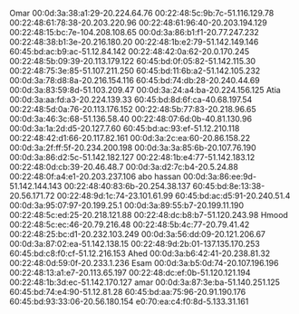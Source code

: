 Omar
00:0d:3a:38:a1:29-20.224.64.76
00:22:48:5c:9b:7c-51.116.129.78
00:22:48:61:78:38-20.203.220.96
00:22:48:61:96:40-20.203.194.129
00:22:48:15:bc:7e-104.208.108.65
00:0d:3a:86:b1:f1-20.77.247.232
00:22:48:38:b1:3e-20.216.180.20
00:22:48:1b:e2:79-51.142.149.146
60:45:bd:ac:b9:ac-51.12.84.142
00:22:48:42:0a:62-20.0.170.245
00:22:48:5b:09:39-20.113.179.122
60:45:bd:0f:05:82-51.142.115.30
00:22:48:75:3e:85-51.107.211.250
60:45:bd:11:6b:a2-51.142.105.232
00:0d:3a:78:d8:8a-20.216.154.116
60:45:bd:74:db:28-20.240.44.69
00:0d:3a:83:59:8d-51.103.209.47
00:0d:3a:24:a4:ba-20.224.156.125
Atia
00:0d:3a:aa:fd:a3-20.224.139.33
60:45:bd:8d:6f:ca-40.68.197.54
00:22:48:5d:0a:76-20.113.176.152
00:22:48:5b:77:83-20.218.96.65
00:0d:3a:46:3c:68-51.136.58.40
00:22:48:07:6d:0b-40.81.130.96
00:0d:3a:1a:2d:d5-20.127.7.60
60:45:bd:ac:93:ef-51.12.210.118
00:22:48:42:d1:66-20.117.82.161
00:0d:3a:2c:ea:60-20.86.158.22
00:0d:3a:2f:ff:5f-20.234.200.198
00:0d:3a:3a:85:6b-20.107.76.190
00:0d:3a:86:d2:5c-51.142.182.127
00:22:48:1b:e4:77-51.142.183.12
00:22:48:0d:cb:39-20.46.48.7
00:0d:3a:d2:7c:b4-20.5.24.88
00:22:48:0f:a4:e1-20.203.237.106
abo hassan
00:0d:3a:86:ee:9d-51.142.144.143
00:22:48:40:83:6b-20.254.38.137
60:45:bd:8e:13:38-20.56.171.72
00:22:48:9d:1c:74-23.101.61.99
60:45:bd:ac:d5:91-20.240.51.4
00:0d:3a:95:07:97-20.199.25.1
00:0d:3a:89:55:b7-20.199.11.190
00:22:48:5c:ed:25-20.218.121.88
00:22:48:dc:b8:b7-51.120.243.98
Hmood
00:22:48:5c:ec:46-20.79.216.48
00:22:48:5b:4c:77-20.79.41.42
00:22:48:25:bc:d1-20.232.103.249
00:0d:3a:56:dd:09-20.121.206.67
00:0d:3a:87:02:ea-51.142.138.15
00:22:48:9d:2b:01-137.135.170.253
60:45:bd:c8:f0:cf-51.12.216.153
Ahed
00:0d:3a:b6:42:41-20.238.81.32
00:22:48:0d:59:0f-20.233.1.236
Esam
00:0d:3a:b5:0d:74-20.107.196.196
00:22:48:13:a1:e7-20.113.65.197
00:22:48:dc:ef:0b-51.120.121.194
00:22:48:1b:3d:ec-51.142.170.127
amar
00:0d:3a:87:3e:ba-51.140.251.125
60:45:bd:74:e4:90-51.12.81.28
60:45:bd:aa:75:96-20.91.190.176
60:45:bd:93:33:06-20.56.180.154
e0:70:ea:c4:f0:8d-5.133.31.161

